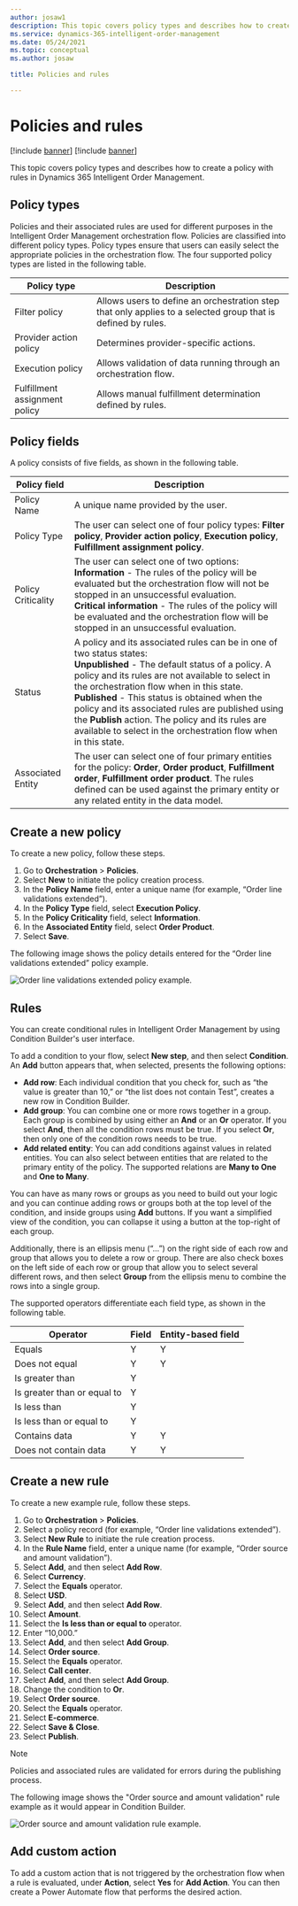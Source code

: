 ```yaml
---
author: josaw1
description: This topic covers policy types and describes how to create a policy with rules in Dynamics 365 Intelligent Order Management.
ms.service: dynamics-365-intelligent-order-management
ms.date: 05/24/2021
ms.topic: conceptual
ms.author: josaw

title: Policies and rules

---
```



# Policies and rules

[!include [banner](includes/banner.md)]
[!include [banner](includes/preview-banner.md)]

This topic covers policy types and describes how to create a policy with rules in Dynamics 365 Intelligent Order Management.

## Policy types

Policies and their associated rules are used for different purposes in the Intelligent Order Management orchestration flow. Policies are classified into different policy types. Policy types ensure that users can easily select the appropriate policies in the orchestration flow. The four supported policy types are listed in the following table. 

| Policy type                   | Description                                                                                                         |
|-------------------------------|------------------------------------------------------------------------------------------------------------------|
| Filter policy                 | Allows users to define an   orchestration step that only applies to a selected group that is defined by   rules. |
| Provider action policy        | Determines provider-specific actions.                                                                            |
| Execution policy              | Allows validation of data   running through an orchestration flow.                                               |
| Fulfillment assignment policy | Allows manual fulfillment determination defined by rules.                                                        |

## Policy fields

A policy consists of five fields, as shown in the following table.

| Policy field       | Description                                                                                                                                                                                                                                                                                                                                                                                                                                                                       |
|--------------------|----------------------------------------------------------------------------------------------------------------------------------------------------------------------------------------------------------------------------------------------------------------------------------------------------------------------------------------------------------------------------------------------------------------------------------------------------------------------------|
| Policy Name        | A unique name provided by the user.                                                                                                                                                                                                                                                                                                                                                                                                                                        |
| Policy Type        | The user can select one of four policy types: **Filter policy**, **Provider action policy**, **Execution policy**, **Fulfillment assignment policy**.                                                                                                                                                                                                                                                                                                                                    |
| Policy Criticality | The user can select one of two options: <br>**Information** - The rules of the policy will be evaluated but the orchestration flow will not be stopped in an unsuccessful evaluation.<br> **Critical information** - The rules of the policy will be evaluated and the orchestration flow will be stopped in an unsuccessful evaluation.                                                                                                           |
| Status              | A policy and its associated rules can be in one of two status states:<br>**Unpublished** - The default status of a policy. A policy and its rules are not available to select in the orchestration flow when in this state.<br>**Published** - This status is obtained when the policy and its associated rules are published using the **Publish** action. The policy and its rules are available to select in the orchestration flow when in this state. |
| Associated Entity  | The user can select one of four primary entities for the policy: **Order**, **Order product**, **Fulfillment order**, **Fulfillment order product**. The   rules defined can be used against the primary entity or any related entity in the data model.                                                                                                                                                                                                                             |

## Create a new policy

To create a new policy, follow these steps.

1.	Go to **Orchestration** > **Policies**.  
2.	Select **New** to initiate the policy creation process.
3.	In the **Policy Name** field, enter a unique name (for example, “Order line validations extended”). 
4.	In the **Policy Type** field, select **Execution Policy**. 
5.	In the **Policy Criticality** field, select **Information**. 
6.	In the **Associated Entity** field, select **Order Product**. 
7.	Select **Save**.

The following image shows the policy details entered for the “Order line validations extended” policy example.

![Order line validations extended policy example.](media/order-line-validations-extended.png)

## Rules

You can create conditional rules in Intelligent Order Management by using Condition Builder's user interface.

To add a condition to your flow, select **New step**, and then select **Condition**. An **Add** button appears that, when selected, presents the following options:

   - **Add row**: Each individual condition that you check for, such as “the value is greater than 10,” or “the list does not contain Test”, creates a new row in Condition Builder.
   - **Add group**: You can combine one or more rows together in a group. Each group is combined by using either an **And** or an **Or** operator. If you select **And**, then all the condition rows must be true. If you select **Or**, then only one of the condition rows needs to be true.
   - **Add related entity**: You can add conditions against values in related entities. You can also select between entities that are related to the primary entity of the policy. The supported relations are **Many to One** and **One to Many**.

You can have as many rows or groups as you need to build out your logic and you can continue adding rows or groups both at the top level of the condition, and inside groups using **Add** buttons. If you want a simplified view of the condition, you can collapse it using a button at the top-right of each group.

Additionally, there is an ellipsis menu (“...”) on the right side of each row and group that allows you to delete a row or group. There are also check boxes on the left side of each row or group that allow you to select several different rows, and then select **Group** from the ellipsis menu to combine the rows into a single group.

The supported operators differentiate each field type, as shown in the following table.

| Operator                      | Field | Entity-based field |
|-------------------------------|-------|--------------------|
| Equals                        | Y     | Y                  |
| Does not   equal              | Y     | Y                  |
| Is   greater than             | Y     |                    |
| Is   greater than or equal to | Y     |                    |
| Is less   than                | Y     |                    |
| Is less   than or equal to    | Y     |                    |
| Contains   data               | Y     | Y                  |
| Does not   contain data       | Y     | Y                  |

## Create a new rule

To create a new example rule, follow these steps.

1.	Go to **Orchestration** > **Policies**.
2.	Select a policy record (for example, “Order line validations extended”).
3.	Select **New Rule** to initiate the rule creation process.
4.	In the **Rule Name** field, enter a unique name (for example, “Order source and amount validation”).
5.	Select **Add**, and then select **Add Row**.
6.	Select **Currency**.
7.	Select the **Equals** operator.
8.	Select **USD**.
9.	Select **Add**, and then select **Add Row**.
10.	Select **Amount**.
11.	Select the **Is less than or equal to** operator.
12.	Enter “10,000.”
13.	Select **Add**, and then select **Add Group**.
14.	Select **Order source**.
15.	Select the **Equals** operator.
16.	Select **Call center**.
17.	Select  **Add**, and then select **Add Group**.
18.	Change the condition to **Or**.
19.	Select **Order source**.
20.	Select the **Equals** operator.
21.	Select **E-commerce**.
22.	Select **Save & Close**.
23.	Select **Publish**.

> [!NOTE] 
> Policies and associated rules are validated for errors during the publishing process. 

The following image shows the "Order source and amount validation" rule example as it would appear in Condition Builder.

![Order source and amount validation rule example.](media/order-source-amount-validation.png)

## Add custom action

To add a custom action that is not triggered by the orchestration flow when a rule is evaluated, under **Action**, select **Yes** for **Add Action**. You can then create a Power Automate flow that performs the desired action.
